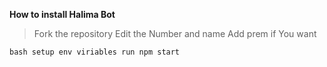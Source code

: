 **How to install Halima Bot**

> Fork the repository
> Edit the Number and name
> Add prem if You want

``bash
setup env viriables
run npm start
 ``

